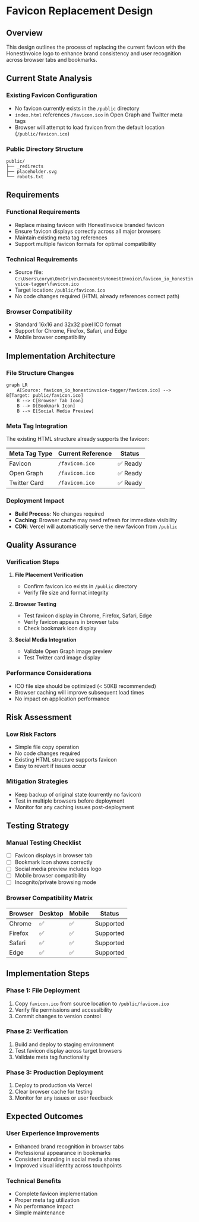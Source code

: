 # Favicon Replacement Design

## Overview

This design outlines the process of replacing the current favicon with the HonestInvoice logo to enhance brand consistency and user recognition across browser tabs and bookmarks.

## Current State Analysis

### Existing Favicon Configuration
- No favicon currently exists in the `/public` directory
- `index.html` references `/favicon.ico` in Open Graph and Twitter meta tags
- Browser will attempt to load favicon from the default location (`/public/favicon.ico`)

### Public Directory Structure
```
public/
├── _redirects
├── placeholder.svg
└── robots.txt
```

## Requirements

### Functional Requirements
- Replace missing favicon with HonestInvoice branded favicon
- Ensure favicon displays correctly across all major browsers
- Maintain existing meta tag references
- Support multiple favicon formats for optimal compatibility

### Technical Requirements
- Source file: `C:\Users\corym\OneDrive\Documents\HonestInvoice\favicon_io_honestinvoice-tagger\favicon.ico`
- Target location: `/public/favicon.ico`
- No code changes required (HTML already references correct path)

### Browser Compatibility
- Standard 16x16 and 32x32 pixel ICO format
- Support for Chrome, Firefox, Safari, and Edge
- Mobile browser compatibility

## Implementation Architecture

### File Structure Changes
```mermaid
graph LR
    A[Source: favicon_io_honestinvoice-tagger/favicon.ico] --> B[Target: public/favicon.ico]
    B --> C[Browser Tab Icon]
    B --> D[Bookmark Icon]
    B --> E[Social Media Preview]
```

### Meta Tag Integration
The existing HTML structure already supports the favicon:

| Meta Tag Type | Current Reference | Status |
|---------------|-------------------|--------|
| Favicon | `/favicon.ico` | ✅ Ready |
| Open Graph | `/favicon.ico` | ✅ Ready |
| Twitter Card | `/favicon.ico` | ✅ Ready |

### Deployment Impact
- **Build Process**: No changes required
- **Caching**: Browser cache may need refresh for immediate visibility
- **CDN**: Vercel will automatically serve the new favicon from `/public`

## Quality Assurance

### Verification Steps
1. **File Placement Verification**
   - Confirm favicon.ico exists in `/public` directory
   - Verify file size and format integrity

2. **Browser Testing**
   - Test favicon display in Chrome, Firefox, Safari, Edge
   - Verify favicon appears in browser tabs
   - Check bookmark icon display

3. **Social Media Integration**
   - Validate Open Graph image preview
   - Test Twitter card image display

### Performance Considerations
- ICO file size should be optimized (< 50KB recommended)
- Browser caching will improve subsequent load times
- No impact on application performance

## Risk Assessment

### Low Risk Factors
- Simple file copy operation
- No code changes required
- Existing HTML structure supports favicon
- Easy to revert if issues occur

### Mitigation Strategies
- Keep backup of original state (currently no favicon)
- Test in multiple browsers before deployment
- Monitor for any caching issues post-deployment

## Testing Strategy

### Manual Testing Checklist
- [ ] Favicon displays in browser tab
- [ ] Bookmark icon shows correctly
- [ ] Social media preview includes logo
- [ ] Mobile browser compatibility
- [ ] Incognito/private browsing mode

### Browser Compatibility Matrix
| Browser | Desktop | Mobile | Status |
|---------|---------|--------|--------|
| Chrome | ✅ | ✅ | Supported |
| Firefox | ✅ | ✅ | Supported |
| Safari | ✅ | ✅ | Supported |
| Edge | ✅ | ✅ | Supported |

## Implementation Steps

### Phase 1: File Deployment
1. Copy `favicon.ico` from source location to `/public/favicon.ico`
2. Verify file permissions and accessibility
3. Commit changes to version control

### Phase 2: Verification
1. Build and deploy to staging environment
2. Test favicon display across target browsers
3. Validate meta tag functionality

### Phase 3: Production Deployment
1. Deploy to production via Vercel
2. Clear browser cache for testing
3. Monitor for any issues or user feedback

## Expected Outcomes

### User Experience Improvements
- Enhanced brand recognition in browser tabs
- Professional appearance in bookmarks
- Consistent branding in social media shares
- Improved visual identity across touchpoints

### Technical Benefits
- Complete favicon implementation
- Proper meta tag utilization
- No performance impact
- Simple maintenance